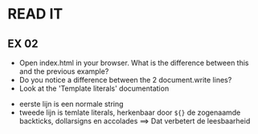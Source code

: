 # READ IT
## EX 02
* Open index.html in your browser. What is the difference between this and the previous example?
* Do you notice a difference between the 2 document.write lines?
* Look at the 'Template literals' documentation

- eerste lijn is een normale string
- tweede lijn is temlate literals, herkenbaar door `${}` de zogenaamde backticks, dollarsigns en accolades
		==> Dat verbetert de leesbaarheid

